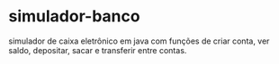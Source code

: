 # simulador-banco
simulador de caixa eletrônico em java com funções de criar conta, ver saldo, depositar, sacar e transferir entre contas.
